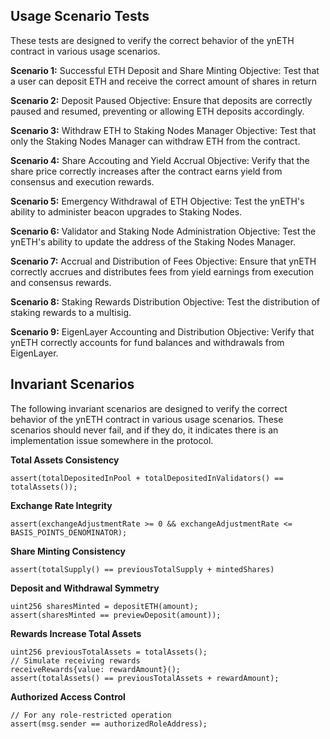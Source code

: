 
## Usage Scenario Tests

These tests are designed to verify the correct behavior of the ynETH contract in various usage scenarios.

**Scenario 1:** Successful ETH Deposit and Share Minting
Objective: Test that a user can deposit ETH and receive the correct amount of shares in return

**Scenario 2:** Deposit Paused
Objective: Ensure that deposits are correctly paused and resumed, preventing or allowing ETH deposits accordingly.

**Scenario 3:** Withdraw ETH to Staking Nodes Manager
Objective: Test that only the Staking Nodes Manager can withdraw ETH from the contract.

**Scenario 4:** Share Accouting and Yield Accrual
Objective: Verify that the share price correctly increases after the contract earns yield from consensus and execution rewards.

**Scenario 5:** Emergency Withdrawal of ETH
Objective: Test the ynETH's ability to administer beacon upgrades to Staking Nodes.

**Scenario 6:** Validator and Staking Node Administration
Objective: Test the ynETH's ability to update the address of the Staking Nodes Manager.

**Scenario 7:** Accrual and Distribution of Fees
Objective: Ensure that ynETH correctly accrues and distributes fees from yield earnings from execution and consensus rewards.

**Scenario 8:** Staking Rewards Distribution
Objective: Test the distribution of staking rewards to a multisig.

**Scenario 9:** EigenLayer Accounting and Distribution
Objective: Verify that ynETH correctly accounts for fund balances and withdrawals from EigenLayer.

## Invariant Scenarios

The following invariant scenarios are designed to verify the correct behavior of the ynETH contract in various usage scenarios. These scenarios should never fail, and if they do, it indicates there is an implementation issue somewhere in the protocol.

**Total Assets Consistency**

```solidity
assert(totalDepositedInPool + totalDepositedInValidators() == totalAssets());
```

**Exchange Rate Integrity**

```solidity
assert(exchangeAdjustmentRate >= 0 && exchangeAdjustmentRate <= BASIS_POINTS_DENOMINATOR);
```
**Share Minting Consistency**
```solidity
assert(totalSupply() == previousTotalSupply + mintedShares)
```

**Deposit and Withdrawal Symmetry**

```solidity
uint256 sharesMinted = depositETH(amount);
assert(sharesMinted == previewDeposit(amount));
```

**Rewards Increase Total Assets**

```solidity
uint256 previousTotalAssets = totalAssets();
// Simulate receiving rewards
receiveRewards{value: rewardAmount}();
assert(totalAssets() == previousTotalAssets + rewardAmount);
```

**Authorized Access Control**

```solidity
// For any role-restricted operation
assert(msg.sender == authorizedRoleAddress);
```